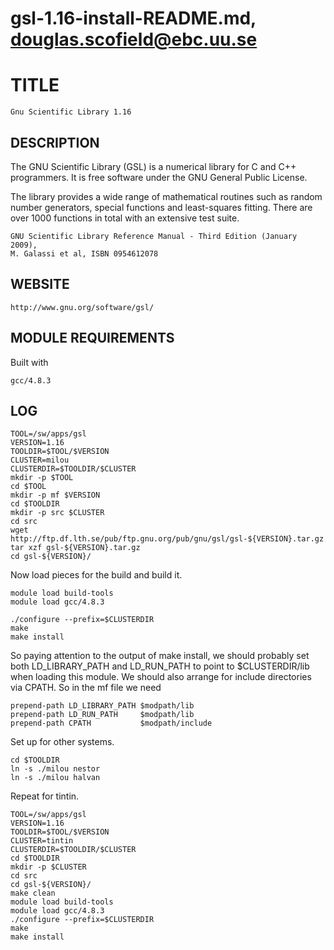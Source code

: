 # gsl-1.16-install-README.md, douglas.scofield@ebc.uu.se

TITLE
=====

    Gnu Scientific Library 1.16

DESCRIPTION
-----------

The GNU Scientific Library (GSL) is a numerical library for C and C++
programmers. It is free software under the GNU General Public License.

The library provides a wide range of mathematical routines such as random
number generators, special functions and least-squares fitting. There are over
1000 functions in total with an extensive test suite.

    GNU Scientific Library Reference Manual - Third Edition (January 2009),
    M. Galassi et al, ISBN 0954612078

WEBSITE
-------

    http://www.gnu.org/software/gsl/

MODULE REQUIREMENTS
-------------------

Built with

    gcc/4.8.3


LOG
---

    TOOL=/sw/apps/gsl
    VERSION=1.16
    TOOLDIR=$TOOL/$VERSION
    CLUSTER=milou
    CLUSTERDIR=$TOOLDIR/$CLUSTER
    mkdir -p $TOOL
    cd $TOOL
    mkdir -p mf $VERSION
    cd $TOOLDIR
    mkdir -p src $CLUSTER 
    cd src
    wget http://ftp.df.lth.se/pub/ftp.gnu.org/pub/gnu/gsl/gsl-${VERSION}.tar.gz
    tar xzf gsl-${VERSION}.tar.gz 
    cd gsl-${VERSION}/

Now load pieces for the build and build it.

    module load build-tools
    module load gcc/4.8.3

    ./configure --prefix=$CLUSTERDIR
    make
    make install

So paying attention to the output of make install, we should probably set both
LD_LIBRARY_PATH and LD_RUN_PATH to point to $CLUSTERDIR/lib when loading this 
module.  We should also arrange for include directories via CPATH.  So in the
mf file we need

    prepend-path LD_LIBRARY_PATH $modpath/lib
    prepend-path LD_RUN_PATH     $modpath/lib
    prepend-path CPATH           $modpath/include

Set up for other systems.

    cd $TOOLDIR
    ln -s ./milou nestor
    ln -s ./milou halvan

Repeat for tintin.

    TOOL=/sw/apps/gsl
    VERSION=1.16
    TOOLDIR=$TOOL/$VERSION
    CLUSTER=tintin
    CLUSTERDIR=$TOOLDIR/$CLUSTER
    cd $TOOLDIR
    mkdir -p $CLUSTER 
    cd src
    cd gsl-${VERSION}/
    make clean
    module load build-tools
    module load gcc/4.8.3
    ./configure --prefix=$CLUSTERDIR
    make
    make install


